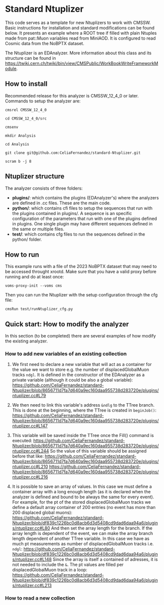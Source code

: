 # Standard Ntuplizer

This code serves as a template for new Ntuplizers to work with CMSSW. Basic instructions for installation and standard modifications can be found below.
It presents an example where a ROOT tree if filled with plain Ntuples made from pat::Muon variables read from MiniAOD. It is configured to read Cosmic data from the NoBPTX dataset.

The Ntuplizer is an EDAnalyzer. More information about this class and its structure can be found in https://twiki.cern.ch/twiki/bin/view/CMSPublic/WorkBookWriteFrameworkModule.

## How to install

Recommended release for this analyzer is CMSSW_12_4_0 or later. Commands to setup the analyzer are:

```
cmsrel CMSSW_12_4_0

cd CMSSW_12_4_0/src

cmsenv

mkdir Analysis

cd Analysis

git clone git@github.com:CeliaFernandez/standard-Ntuplizer.git

scram b -j 8
```


## Ntuplizer structure

<p> The analyzer consists of three folders: </p> 
<ul>
  <li> <strong>plugins/</strong>: which contains the plugins (EDAnalyzer's) where the analyzers are defined in .cc files. These are the main code.</li>
  <li> <strong>python/</strong>: which contains cfi files to setup the sequences that run with the plugins contained in plugins/. A sequence is an specific configuration of the parameters that run with one of the plugins defined in plugins. One single plugin may have different sequences defined in the same or multiple files.</li> 
  <li> <strong>test/</strong>: which contains cfg files to run the sequences defined in the python/ folder.</li>
</ul>

## How to run

This example runs with a file of the 2023 NoBPTX dataset that may need to be accessed throught xrootd. Make sure that you have a valid proxy before running and do at least once:

```
voms-proxy-init --voms cms
```

Then you can run the Ntuplizer with the setup configuration through the cfg file:

```
cmsRun test/runNtuplizer_cfg.py
```


## Quick start: How to modify the analyzer

In this section (to be completed) there are several examples of how modify the existing analyzer.

### How to add new variables of an existing collection

1) We first need to declare a new variable that will act as a container for the value we want to store e.g. the number of displacedGlobalMuon tracks ```ndgl```. It is defined in the constructor of the EDAnalyzer as a private variable (although it could be also a global variable):
https://github.com/CeliaFernandez/standard-Ntuplizer/blob/8656711d7fa7d640a9ec160daa955738d283720e/plugins/ntuplizer.cc#L79

2) We then need to link this variable's address ```&ndlg``` to the TTree branch. This is done at the beginning, where the TTree is created in ```beginJob()```:
https://github.com/CeliaFernandez/standard-Ntuplizer/blob/8656711d7fa7d640a9ec160daa955738d283720e/plugins/ntuplizer.cc#L147

3) This variable will be saved inside the TTree once the Fill() command is executed:
https://github.com/CeliaFernandez/standard-Ntuplizer/blob/8656711d7fa7d640a9ec160daa955738d283720e/plugins/ntuplizer.cc#L244
So the value of this variable should be assigned before that like:
https://github.com/CeliaFernandez/standard-Ntuplizer/blob/8656711d7fa7d640a9ec160daa955738d283720e/plugins/ntuplizer.cc#L210
https://github.com/CeliaFernandez/standard-Ntuplizer/blob/8656711d7fa7d640a9ec160daa955738d283720e/plugins/ntuplizer.cc#L216

4) It is possible to save an array of values. In this case we must define a container array with a long enough length (as it is declared when the analyzer is defined and bound to be always the same for every event). For example, for the pt of the stored displacedGlobalMuon tracks we define a default array container of 200 entries (no event has more than 200 displaced global muons):
https://github.com/CeliaFernandez/standard-Ntuplizer/blob/df839c1226bc0d8acb6d3d5408cd9dad6daa94a6/plugins/ntuplizer.cc#L80
And then set the array length for the branch. If the array length is dependent of the event, we can make the array branch length dependent of another TTree variable. In this case we have as much pt measurements as number of displacedGlobalMuon tracks i.e. ```ndgl```:
https://github.com/CeliaFernandez/standard-Ntuplizer/blob/df839c1226bc0d8acb6d3d5408cd9dad6daa94a6/plugins/ntuplizer.cc#L148
Since the array is itself a contained of adresses, it is not needed to include the ```&```. The pt values are filled per displacedGlobalMuon track in a loop:
https://github.com/CeliaFernandez/standard-Ntuplizer/blob/df839c1226bc0d8acb6d3d5408cd9dad6daa94a6/plugins/ntuplizer.cc#L213

### How to read a new collection

